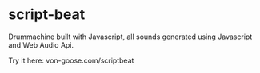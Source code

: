 # script-beat

Drummachine built with Javascript, all sounds generated using Javascript and Web Audio Api.

Try it here: von-goose.com/scriptbeat
